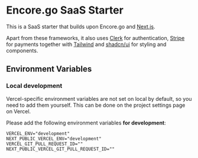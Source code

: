 # Encore.go SaaS Starter

This is a SaaS starter that builds upon Encore.go and [Next.js](https://nextjs.org/).

Apart from these frameworks, it also uses [Clerk](https://clerk.com/) for authentication, [Stripe](https://stripe.com/) for payments together with [Tailwind](https://tailwindcss.com/) and [shadcn/ui](https://ui.shadcn.com/) for styling and components.

## Environment Variables

### Local development

Vercel-specific environment variables are not set on local by default, so you need to add them yourself.
This can be done on the project settings page on Vercel.

Please add the following environment variables **for development**:

```env
VERCEL_ENV="development"
NEXT_PUBLIC_VERCEL_ENV="development"
VERCEL_GIT_PULL_REQUEST_ID=""
NEXT_PUBLIC_VERCEL_GIT_PULL_REQUEST_ID=""
```
